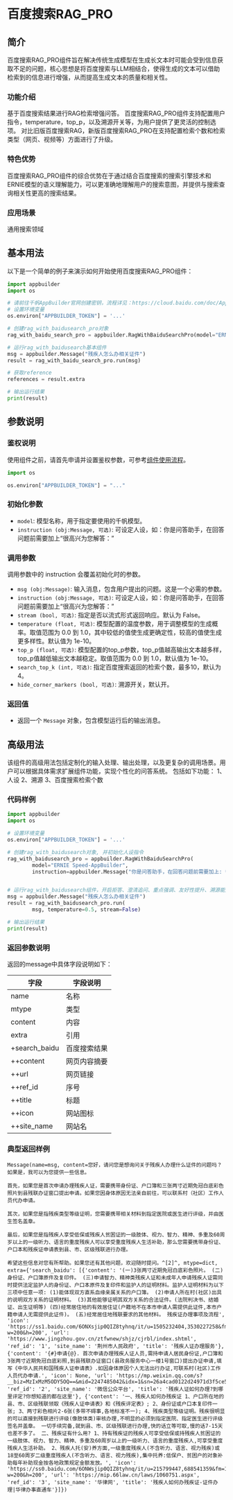 # 百度搜索RAG_PRO

## 简介
百度搜索RAG_PRO组件旨在解决传统生成模型在生成长文本时可能会受到信息获取不足的问题，核心思想是将百度搜索与LLM相结合，使得生成的文本可以借助检索到的信息进行增强，从而提高生成文本的质量和相关性。

### 功能介绍
基于百度搜索结果进行RAG检索增强问答。
百度搜索RAG_PRO组件支持配置用户指令，temperature，top_p，以及溯源开关等，为用户提供了更灵活的控制选项。
对比旧版百度搜索RAG，新版百度搜索RAG_PRO在支持配置检索个数和检索类型（网页、视频等）方面进行了升级。

### 特色优势
百度搜索RAG_PRO组件的综合优势在于通过结合百度搜索的搜索引擎技术和ERNIE模型的语义理解能力，可以更准确地理解用户的搜索意图，并提供与搜索查询相关性更高的搜索结果。

### 应用场景
通用搜索领域

## 基本用法
以下是一个简单的例子来演示如何开始使用百度搜索RAG_PRO组件：

```python
import appbuilder
import os

# 请前往千帆AppBuilder官网创建密钥，流程详见：https://cloud.baidu.com/doc/AppBuilder/s/Olq6grrt6#1%E3%80%81%E5%88%9B%E5%BB%BA%E5%AF%86%E9%92%A5
# 设置环境变量
os.environ["APPBUILDER_TOKEN"] = '...'

# 创建rag_with_baidusearch_pro对象
rag_with_baidu_search_pro = appbuilder.RagWithBaiduSearchPro(model="ERNIE Speed-AppBuilder")

# 运行rag_with_baidusearch基本组件
msg = appbuilder.Message("残疾人怎么办相关证件")
result = rag_with_baidu_search_pro.run(msg)

# 获取reference
references = result.extra

# 输出运行结果
print(result)
```

## 参数说明
### 鉴权说明
使用组件之前，请首先申请并设置鉴权参数，可参考[组件使用流程](https://cloud.baidu.com/doc/AppBuilder/s/Olq6grrt6#1%E3%80%81%E5%88%9B%E5%BB%BA%E5%AF%86%E9%92%A5)。
```python
import os 

os.environ["APPBUILDER_TOKEN"] = "..."
```

### 初始化参数
- `model`: 模型名称，用于指定要使用的千帆模型。
- `instruction (obj:Message, 可选)`: 可设定人设，如：你是问答助手，在回答问题前需要加上“很高兴为您解答：”


### 调用参数
调用参数中的 instruction 会覆盖初始化时的参数。

- `msg (obj:Message)`: 输入消息，包含用户提出的问题。这是一个必需的参数。
- `instruction (obj:Message, 可选)`: 可设定人设，如：你是问答助手，在回答问题前需要加上“很高兴为您解答：”
- `stream (bool, 可选)`: 指定是否以流式形式返回响应。默认为 False。
- `temperature (float, 可选)`: 模型配置的温度参数，用于调整模型的生成概率。取值范围为 0.0 到 1.0，其中较低的值使生成更确定性，较高的值使生成更多样性。默认值为 1e-10。
- `top_p (float, 可选)`: 模型配置的top_p参数，top_p值越高输出文本越多样，top_p值越低输出文本越稳定。取值范围为 0.0 到 1.0，默认值为 1e-10。
- `search_top_k (int, 可选)`: 指定百度搜索返回的检索个数，最多10，默认为4。
- `hide_corner_markers (bool, 可选)`: 溯源开关，默认开。


### 返回值
- 返回一个 `Message` 对象，包含模型运行后的输出消息。


## 高级用法
该组件的高级用法包括定制化的输入处理、输出处理，以及更复杂的调用场景。用户可以根据具体需求扩展组件功能，实现个性化的问答系统。
包括如下功能：
1、人设
2、溯源
3、百度搜索检索个数


### 代码样例

```python
import appbuilder
import os

# 设置环境变量
os.environ["APPBUILDER_TOKEN"] = '...'

# 创建rag_with_baidusearch对象, 并初始化人设指令
rag_with_baidusearch_pro = appbuilder.RagWithBaiduSearchPro(
        model="ERNIE Speed-AppBuilder", 
        instruction=appbuilder.Message("你是问答助手，在回答问题前需要加上: 很高兴为您解答"))


# 运行rag_with_baidusearch组件，开启拒答、澄清追问、重点强调、友好性提升、溯源能力功能
msg = appbuilder.Message("残疾人怎么办相关证件")
result = rag_with_baidusearch_pro.run(
        msg, temperature=0.5, stream=False)

# 输出运行结果
print(result)
```

### 返回参数说明

返回的message中具体字段说明如下：

| 字段            | 字段说明   |
|---------------|--------|
| name          | 名称     | 
| mtype         | 类型     | 
| content       | 内容     |  
| extra         | 引用     | 
| +search_baidu | 百度搜索结果 |
| ++content     | 网页内容摘要 |
| ++url         | 网页链接   |
| ++ref_id      | 序号     |
| ++title       | 标题     |
| ++icon        | 网站图标   |
| ++site_name   | 网站名    |


### 典型返回样例
```
Message(name=msg, content=您好，请问您是想询问关于残疾人办理什么证件的问题吗？如果是，我可以为您提供一些信息。

首先，如果您是首次申请办理残疾人证，需要携带身份证、户口簿和三张两寸近期免冠白底彩色照片到县残联办证窗口提出申请。如果您因身体原因无法亲自前往，可以联系村（社区）工作人员代办申请。

其次，如果您是指残疾类型等级证明，您需要携带相关材料到指定医院或医生进行评级，并由医生签名盖章。

最后，如果您是指残疾人享受低保或残疾人贫困证的一级肢体、视力、智力、精神、多重及60周岁以上的一级听力、语言的重度残疾人可以享受重度残疾人生活补助，那么您需要携带身份证、户口本和残疾证申请表到县、市、区级残联进行办理。

希望这些信息对您有所帮助。如果您还有其他问题，欢迎随时提问。^[2]^, mtype=dict, extra={'search_baidu': [{'content': '(一)3张两寸近期免冠白底彩色照片。 (二)身份证、户口簿原件及复印件。 (三)申请智力、精神类残疾人证和未成年人申请残疾人证需同时提供法定监护人的身份证、户口本原件及复印件和监护人的证明材料。监护人证明材料为以下三项中任意一项: (1)能体现双方直系血缘亲属关系的户口簿。 (2)申请人所在村(社区)出具的说明双方关系的证明材料。 (3)其他能够证明其双方关系的合法证件。(法院判决书、结婚证、出生证明等) (四)经常居住地的有效居住证(户籍地不在本市申请人需提供此证件,本市户籍申请人无需提供此证件)。 (五)经常居住地残联要求的其他材料。 残疾证办理事项及流程', 'icon': 'https://ss1.baidu.com/6ONXsjip0QIZ8tyhnq/it/u=1505232404,3530227258&fm=195&app=88&f=JPEG?w=200&h=200', 'url': 'https://www.jingzhou.gov.cn/ztfwnew/shjz/cjrbl/index.shtml', 'ref_id': '1', 'site_name': '荆州市人民政府', 'title': '残疾人证办理服务'}, {'content': '{#}申请{@}. 首次申请办理残疾人证人员,需持申请人居民身份证,户口簿和3张两寸近期免冠白底彩照,到县残联办证窗口(县政务服务中心一楼1号窗口)提出办证申请,填写《中华人民共和国残疾人证申请表》.如因身体原因个人无法出行办证,可联系村(社区)工作人员代办申请.', 'icon': None, 'url': 'https://mp.weixin.qq.com/s?__biz=MzIxMzM5ODY5OQ==&mid=2247485042&idx=1&sn=26a4cad0122d24971d3f5ce598af3564&chksm=97b623b6a0c1aaa02f776c19f567e0b3fabdef3d9f5c957e1f260f286fe5356101fd1ac4e675&scene=27', 'ref_id': '2', 'site_name': '微信公众平台', 'title': '残疾人证如何办理?到哪里评定?你想知道的都在这里'}, {'content': '一、残疾人如何办残疾证 1、户口所在地的县、市、区级残联领取《残疾人证申请表》和《残疾评定表》; 2、身份证或户口本复印件一张; 3、两寸彩色相片2-6张(多带不碍事,各地标准不一); 4、残疾类型等级证明。残疾很明显的可以直接到残联进行评级(像肢体类)审核办理,不明显的必须到指定医院、指定医生进行评级签名并盖章。 一切手续完备,就到县、市、区级残联进行办理,快的话立等可取,慢的话7-15天也差不多了。 二、残疾证有什么用? 1、持有残疾证的残疾人可享受低保或持残疾人贫困证的一级肢体、视力、智力、精神、多重及60周岁以上的一级听力、语言的重度残疾人,可享受重度残疾人生活补助。 2、残疾人托(安)养方面,一级重度残疾人(不含听力、语言、视力残疾)或18至60周岁二级重度残疾人(不含听力、语言、视力残疾),集中托养:低保户、贫困户的对象补助每年补助现金按各地政策规定金额发放。', 'icon': 'https://ss0.baidu.com/6ONWsjip0QIZ8tyhnq/it/u=215799447,688541359&fm=195&app=88&f=JPEG?w=200&h=200', 'url': 'https://mip.66law.cn/laws/1060751.aspx', 'ref_id': '3', 'site_name': '华律网', 'title': '残疾人如何办残疾证-证件办理|华律办事直通车'}]})
```
